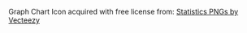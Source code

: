 Graph Chart Icon acquired with free license from: <a href="https://www.vecteezy.com/free-png/statistics">Statistics PNGs by Vecteezy</a> 
